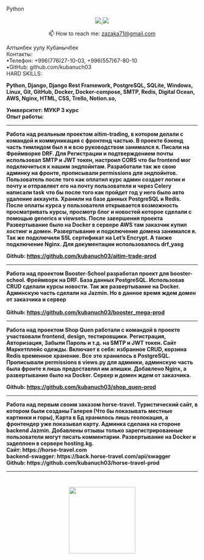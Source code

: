 Python 


<p align='center'>
   <a href="https://www.linkedin.com/in/кубанычбек-алтынбек-уулу-6b33b125a/">
       <img src="https://img.shields.io/badge/linkedin-%230077B5.svg?&style=for-the-badge&logo=linkedin&logoColor=white"/>
   </a>
   <a href="https://t.me/kuba2003">
       <img src="https://img.shields.io/badge/Telegram-2CA5E0?style=for-the-badge&logo=telegram&logoColor=white"/>
   </a>
<p align='center'>
   📫 How to reach me: <a href='mailto:zazaka71@gmail.com'>zazaka71@gmail.com</a>
</p>

Алтынбек уулу Кубанычбек <br>
Контакты: <br>
    •Телефон: +996(776)27-10-03, +996(557)67-80-10 <br>
    •GitHub: github.com/kubanuch03  <br>
HARD SKILLS: <br>

<b> Python, Django, Django Rest Framework, PostgreSQL, SQLite, Windows, Linux, Git, GitHub, Docker, Docker-compose, SMTP, Redis, Digital Ocean, AWS, Nginx, HTML, CSS, Trello, Notion.so,<b> <br>

Университет: МУКР 3 курс  <br>
Опыт работы:  <br>

<hr>
Работа над реальным проектом aitim-trading, в котором делали с командой и коммуникация с фронтенд частью. В проекте бэкенд часть тимлидом был я и всю руководством занимался я. Писали на Фреймворке DRF. Для Регистрации и подтверждением почты использовал SMTP и JWT токен, настроил CORS что бы frontend мог подключиться к нашим эндпойнтам. Разработали так же свою админку на фронте, прописывали permissions для эндпойнтов. Пользователь после того как оплатил курс админ создает логин и почту и отправляет его на почту пользователя и через Celery написали task что бы после того как пройдет год у него было авто удаление аккаунта. Хранили на базе данных PostgreSQL и Redis. После оплаты курса у пользователя открывается возможность просматривать курсы, просмотр блог и новостей которое сделали с помощью generics и viewsets. После завершения проекта Развертывание было на Docker в сервере AWS там заказчик купил хостинг и домен. Развертывание и подключение домена занимался я. Так же подключили SSL сертификат на Let’s Encrypt. А также подключение Nginx. Для документации использовалось drf_yasg    <br> 

Github: https://github.com/kubanuch03/aitim-trade-prod <br>
<hr>


Работа над проектом Booster-School разработал проект для booster-school. Фреймворк на DRF. База данных PostgreSQL. Использовав CRUD сделали курсы новости. Так же развертывание на Docker. Админскую часть сделали на Jazmin. Но в данное время ждем домен от заказчика и сервер   <br>                   
Github: https://github.com/kubanuch03/booster_mega-prod <br>
<hr>
	Работа над проектом Shop Quen работали с командой в проекте участвовали frontend, design, тестировщики.  Регистрация, Авторизация, Забыли Пароль и т.д. на SMTP и JWT токен. Сайт Маркетплейс одежды. Включает в себя: избранное CRUD, корзина Redis временное хранение. Все это хранилось в PostgreSQL. Прописывали permissions в views.py для админки, админскую часть была фронте я лишь предоставлял им апишки. Добавлено Nginx, а развертывание было на Docker. Сервер и домен ждем от заказчика.   <br> 

Github: https://github.com/kubanuch03/shop_quen-prod <br>
<hr>
	Работа над первым своим заказом horse-travel. Туристический сайт, в котором были созданы Галерея (Что бы показывать местные картинки и горы), Карта в Бд хранилось лишь геолокация, а фронтендер уже показывал карту. Админка сделана на стороне backend Jazmin.  Добавлены отзывы только зарегистрированные пользователи могут писать комментарии. Развертывание на Docker и задеплоен в сервере hosting.kg.  <br>
Сайт: https://horse-travel.com  <br>
backend-swagger: https://back.horse-travel.com/api/swagger <br>
Github: https://github.com/kubanuch03/horse-travel-prod  <br>
<hr>
<div align="center" style="margin: 40px 0">
   <a href="https://github.com/kubanuch03">
       <img width="175px" src="https://komarev.com/ghpvc/?username=kubanuch03&color=DE002D">
   </a>
</div>
